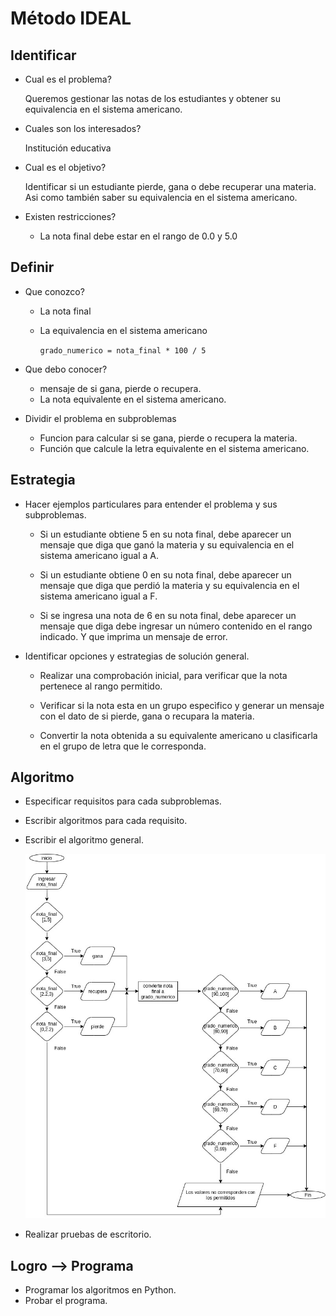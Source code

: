 # Método IDEAL

## Identificar
* Cual es el problema?
  
  Queremos gestionar las notas de los estudiantes y obtener su equivalencia en el sistema americano.

* Cuales son los interesados?

  Institución educativa

* Cual es el objetivo?

  Identificar si un estudiante pierde, gana o debe recuperar una materia.  Asi como también saber su equivalencia en el sistema americano.

* Existen restricciones?

  * La nota final debe estar en el rango de 0.0 y 5.0

## Definir

  * Que conozco?

    * La nota final
    * La equivalencia en el sistema americano

      `grado_numerico = nota_final * 100 / 5`

  * Que debo conocer?

    * mensaje de si gana, pierde o recupera.
    * La nota equivalente en el sistema americano.

  * Dividir el problema en subproblemas

    * Funcion para calcular si se gana, pierde o recupera la materia.
    * Función que calcule la letra equivalente en el sistema americano.

## Estrategia

  * Hacer ejemplos particulares para entender el problema y sus subproblemas.

    * Si un estudiante obtiene 5 en su nota final, debe aparecer un mensaje que diga que ganó la materia y su equivalencia en el sistema americano igual a A.

    * Si un estudiante obtiene 0 en su nota final, debe aparecer un mensaje que diga que perdió la materia y su equivalencia en el sistema americano igual a F.

    * Si se ingresa una nota de 6 en su nota final, debe aparecer un mensaje que diga debe ingresar un número contenido en el rango indicado.  Y que imprima un mensaje de error.

  * Identificar opciones y estrategias de solución general.

    * Realizar una comprobación inicial, para verificar que la nota pertenece al rango permitido.

    * Verificar si la nota esta en un grupo especìfico y generar un mensaje con el dato de si pierde, gana o recupara la materia.

    * Convertir la nota obtenida a su equivalente americano u clasificarla en el grupo de letra que le corresponda.

## Algoritmo

  * Especificar requisitos para cada subproblemas.
  * Escribir algoritmos para cada requisito.
  * Escribir el algoritmo general.
    
    ![Algoritmo](Reto_01_flochart.jpg)
    
  * Realizar pruebas de escritorio.

## Logro --> Programa

  * Programar los algoritmos en Python.
  * Probar el programa.
